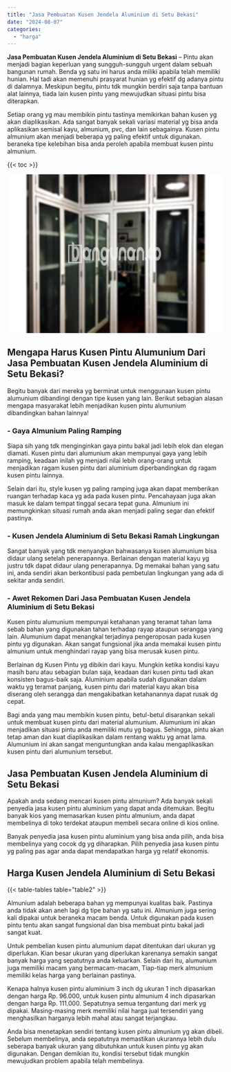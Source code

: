 ```yaml
---
title: "Jasa Pembuatan Kusen Jendela Aluminium di Setu Bekasi"
date: "2024-08-07"
categories: 
  - "harga"
---
```


**Jasa Pembuatan Kusen Jendela Aluminium di Setu Bekasi** – Pintu akan menjadi bagian keperluan yang sungguh-sungguh urgent dalam sebuah bangunan rumah. Benda yg satu ini harus anda miliki apabila telah memiliki hunian. Hal tadi akan memenuhi prasyarat hunian yg efektif dg adanya pintu di dalamnya. Meskipun begitu, pintu tdk mungkin berdiri saja tanpa bantuan alat lainnya, tiada lain kusen pintu yang mewujudkan situasi pintu bisa diterapkan.

Setiap orang yg mau membikin pintu tastinya memikirkan bahan kusen yg akan diaplikasikan. Ada sangat banyak sekali variasi material yg bisa anda aplikasikan semisal kayu, almunium, pvc, dan lain sebagainya. Kusen pintu almunium akan menjadi beberapa yg paling efektif untuk digunakan. beraneka tipe kelebihan bisa anda peroleh apabila membuat kusen pintu almunium.

{{< toc >}}

![Jasa Pembuatan Kusen Jendela Aluminium di Setu Bekasi](/images/harga-kusen-jendela-alumunium-05.png)

## Mengapa Harus Kusen Pintu Alumunium Dari Jasa Pembuatan Kusen Jendela Aluminium di Setu Bekasi?

Begitu banyak dari mereka yg berminat untuk menggunaan kusen pintu alumunium dibandingi dengan tipe kusen yang lain. Berikut sebagian alasan mengapa masyarakat lebih menjadikan kusen pintu alumunium dibandingkan bahan lainnya!

### \- Gaya Almunium Paling Ramping

Siapa sih yang tdk menginginkan gaya pintu bakal jadi lebih elok dan elegan diamati. Kusen pintu dari alumunium akan mempunyai gaya yang lebih ramping, keadaan inilah yg menjadi nilai lebih orang-orang untuk menjadikan ragam kusen pintu dari aluminium diperbandingkan dg ragam kusen pintu lainnya.

Selain dari itu, style kusen yg paling ramping juga akan dapat memberikan ruangan terhadap kaca yg ada pada kusen pintu. Pencahayaan juga akan masuk ke dalam tempat tinggal secara tepat guna. Almunium ini memungkinkan situasi rumah anda akan menjadi paling segar dan efektif pastinya.

### \- Kusen Jendela Aluminium di Setu Bekasi Ramah Lingkungan

Sangat banyak yang tdk menyangkan bahwasanya kusen alumunium bisa didaur ulang setelah penerapannya. Berlainan dengan material kayu yg justru tdk dapat didaur ulang penerapannya. Dg memakai bahan yang satu ini, anda sendiri akan berkontibusi pada pembetulan lingkungan yang ada di sekitar anda sendiri.

### \- Awet Rekomen Dari Jasa Pembuatan Kusen Jendela Aluminium di Setu Bekasi

Kusen pintu alumunium mempunyai ketahanan yang teramat tahan lama sebab bahan yang digunakan tahan terhadap rayap ataupun serangga yang lain. Alumunium dapat menangkal terjadinya pengeroposan pada kusen pintu yg digunakan. Akan sangat fungsional jika anda memakai kusen pintu almunium untuk menghindari rayap yang bisa merusak kusen pintu.

Berlainan dg Kusen Pintu yg dibikin dari kayu. Mungkin ketika kondisi kayu masih baru atau sebagian bulan saja, keadaan dari kusen pintu tadi akan konsisten bagus-baik saja. Aluminium apabila sudah digunakan dalam waktu yg teramat panjang, kusen pintu dari material kayu akan bisa diserang oleh serangga dan mengakibatkan ketahanannya dapat rusak dg cepat.

Bagi anda yang mau membikin kusen pintu, betul-betul disarankan sekali untuk membuat kusen pintu dari material alumunium. Alumunium ini akan menjadikan situasi pintu anda memiliki mutu yg bagus. Sehingga, pintu akan tetap aman dan kuat diaplikasikan dalam rentang waktu yg amat lama. Alumunium ini akan sangat menguntungkan anda kalau mengaplikasikan kusen pintu dari alumunium tersebut.

## Jasa Pembuatan Kusen Jendela Aluminium di Setu Bekasi

Apakah anda sedang mencari kusen pintu almunium? Ada banyak sekali penyedia jasa kusen pintu aluminium yang dapat anda ditemukan. Begitu banyak kios yang memasarkan kusen pintu almunium, anda dapat membelinya di toko terdekat ataupun membeli secara online di kios online.

Banyak penyedia jasa kusen pintu aluminium yang bisa anda pilih, anda bisa membelinya yang cocok dg yg diharapkan. Pilih penyedia jasa kusen pintu yg paling pas agar anda dapat mendapatkan harga yg relatif ekonomis.

## Harga Kusen Jendela Aluminium di Setu Bekasi

{{< table-tables table="table2" >}}

Almunium adalah beberapa bahan yg mempunyai kualitas baik. Pastinya anda tidak akan aneh lagi dg tipe bahan yg satu ini. Almunium juga sering kali dipakai untuk beraneka macam benda. Untuk digunakan pada kusen pintu tentu akan sangat fungsional dan bisa membuat pintu bakal jadi sangat kuat.

Untuk pembelian kusen pintu alumunium dapat ditentukan dari ukuran yg diperlukan. Kian besar ukuran yang diperlukan karenanya semakin sangat banyak harga yang sepatutnya anda keluarkan. Selain dari itu, alumunium juga memiliki macam yang bermacam-macam, Tiap-tiap merk almunium memiliki kelas harga yang berlainan pastinya.

Kenapa halnya kusen pintu aluminium 3 inch dg ukuran 1 inch dipasarkan dengan harga Rp. 96.000, untuk kusen pintu almunium 4 inch dipasarkan dengan harga Rp. 111.000. Sepatutnya semua tergantung dari merk yg dipakai. Masing-masing merk memiliki nilai harga jual tersendiri yang menghasilkan harganya lebih mahal atau sangat terjangkau.

Anda bisa menetapkan sendiri tentang kusen pintu almunium yg akan dibeli. Sebelum membelinya, anda sepatutnya memastikan ukurannya lebih dulu seberapa banyak ukuran yang dibutuhkan untuk kusen pintu yg akan digunakan. Dengan demikian itu, kondisi tersebut tidak mungkin mewujudkan problem apabila telah membelinya.
